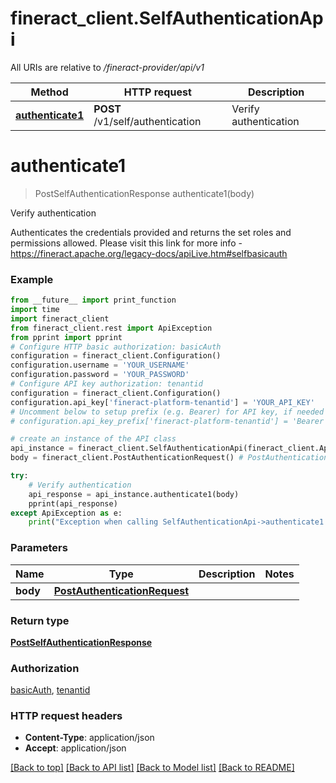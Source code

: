 # fineract_client.SelfAuthenticationApi

All URIs are relative to */fineract-provider/api/v1*

Method | HTTP request | Description
------------- | ------------- | -------------
[**authenticate1**](SelfAuthenticationApi.md#authenticate1) | **POST** /v1/self/authentication | Verify authentication

# **authenticate1**
> PostSelfAuthenticationResponse authenticate1(body)

Verify authentication

Authenticates the credentials provided and returns the set roles and permissions allowed.  Please visit this link for more info - https://fineract.apache.org/legacy-docs/apiLive.htm#selfbasicauth

### Example
```python
from __future__ import print_function
import time
import fineract_client
from fineract_client.rest import ApiException
from pprint import pprint
# Configure HTTP basic authorization: basicAuth
configuration = fineract_client.Configuration()
configuration.username = 'YOUR_USERNAME'
configuration.password = 'YOUR_PASSWORD'
# Configure API key authorization: tenantid
configuration = fineract_client.Configuration()
configuration.api_key['fineract-platform-tenantid'] = 'YOUR_API_KEY'
# Uncomment below to setup prefix (e.g. Bearer) for API key, if needed
# configuration.api_key_prefix['fineract-platform-tenantid'] = 'Bearer'

# create an instance of the API class
api_instance = fineract_client.SelfAuthenticationApi(fineract_client.ApiClient(configuration))
body = fineract_client.PostAuthenticationRequest() # PostAuthenticationRequest | 

try:
    # Verify authentication
    api_response = api_instance.authenticate1(body)
    pprint(api_response)
except ApiException as e:
    print("Exception when calling SelfAuthenticationApi->authenticate1: %s\n" % e)
```

### Parameters

Name | Type | Description  | Notes
------------- | ------------- | ------------- | -------------
 **body** | [**PostAuthenticationRequest**](PostAuthenticationRequest.md)|  | 

### Return type

[**PostSelfAuthenticationResponse**](PostSelfAuthenticationResponse.md)

### Authorization

[basicAuth](../README.md#basicAuth), [tenantid](../README.md#tenantid)

### HTTP request headers

 - **Content-Type**: application/json
 - **Accept**: application/json

[[Back to top]](#) [[Back to API list]](../README.md#documentation-for-api-endpoints) [[Back to Model list]](../README.md#documentation-for-models) [[Back to README]](../README.md)

